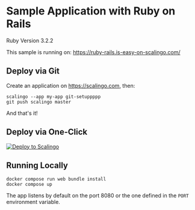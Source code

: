 # Sample Application with Ruby on Rails

Ruby Version 3.2.2

This sample is running on: https://ruby-rails.is-easy-on-scalingo.com/

## Deploy via Git

Create an application on https://scalingo.com, then:

```shell
scalingo --app my-app git-setuppppp
git push scalingo master
```

And that's it!

## Deploy via One-Click

[![Deploy to Scalingo](https://cdn.scalingo.com/deploy/button.svg)](https://dashboard.scalingo.com/create/app?source=https://github.com/Scalingo/sample-ruby-rails#master)

## Running Locally

```shell
docker compose run web bundle install
docker compose up
```

The app listens by default on the port 8080 or the one defined in the `PORT`
environment variable.

